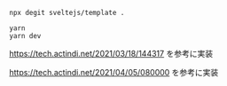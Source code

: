 ```
npx degit sveltejs/template .

yarn
yarn dev
```

https://tech.actindi.net/2021/03/18/144317 を参考に実装

https://tech.actindi.net/2021/04/05/080000 を参考に実装
